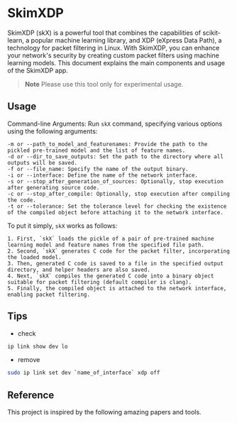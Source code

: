 # SkimXDP

SkimXDP (skX) is a powerful tool that combines the capabilities of scikit-learn, a popular machine learning library, and XDP (eXpress Data Path), a technology for packet filtering in Linux. With SkimXDP, you can enhance your network's security by creating custom packet filters using machine learning models. This document explains the main components and usage of the SkimXDP app.

> **Note**
> Please use this tool only for experimental usage.

## Usage 

Command-line Arguments: Run `skX` command, specifying various options using the following arguments:

```
-m or --path_to_model_and_featurenames: Provide the path to the pickled pre-trained model and the list of feature names.
-d or --dir_to_save_outputs: Set the path to the directory where all outputs will be saved.
-f or --file_name: Specify the name of the output binary.
-i or --interface: Define the name of the network interface.
-s or --stop_after_generation_of_sources: Optionally, stop execution after generating source code.
-c or --stop_after_compile: Optionally, stop execution after compiling the code.
-t or --tolerance: Set the tolerance level for checking the existence of the compiled object before attaching it to the network interface.
```

To put it simply, `skX` works as follows:

```
1. First, `skX` loads the pickle of a pair of pre-trained machine learning model and feature names from the specified file path. 
2. Second, `skX` generates C code for the packet filter, incorporating the loaded model.
3. Then, generated C code is saved to a file in the specified output directory, and helper headers are also saved.
4. Next, `skX` compiles the generated C code into a binary object suitable for packet filtering (default compiler is clang).
5. Finally, the compiled object is attached to the network interface, enabling packet filtering.
```

## Tips

- check

```bash
ip link show dev lo
```

- remove

```bash
sudo ip link set dev `name_of_interface` xdp off
```

## Reference

This project is inspired by the following amazing papers and tools.
